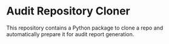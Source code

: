 # Audit Repository Cloner

This repository contains a Python package to clone a repo and automatically prepare it for audit report generation.
